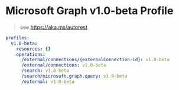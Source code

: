# Microsoft Graph v1.0-beta Profile

> see https://aka.ms/autorest

``` yaml
profiles:
  v1.0-beta:
    resources: {}
    operations:
      /external/connections/{externalConnection-id}: v1.0-beta
      /external/connections: v1.0-beta
      /search: v1.0-beta
      /search/microsoft.graph.query: v1.0-beta
      /external: v1.0-beta

```

